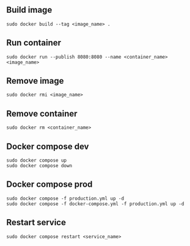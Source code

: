 ## Build image
```
sudo docker build --tag <image_name> .
```

## Run container
```
sudo docker run --publish 8080:8080 --name <container_name> <image_name>
```

## Remove image
```
sudo docker rmi <image_name>
```

## Remove container
```
sudo docker rm <container_name>
```

## Docker compose dev
```
sudo docker compose up
sudo docker compose down
```

## Docker compose prod
```
sudo docker compose -f production.yml up -d
sudo docker compose -f docker-compose.yml -f production.yml up -d
```

## Restart service
```
sudo docker compose restart <service_name>
```